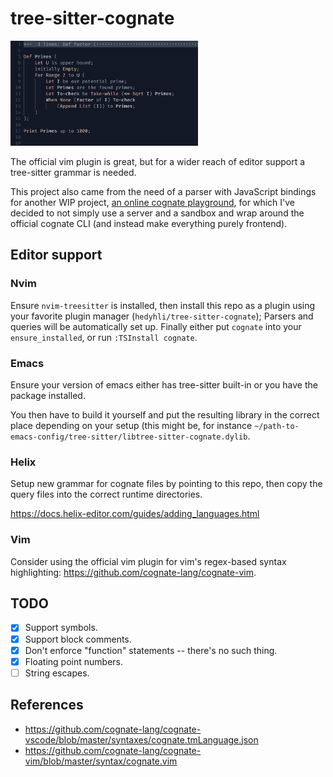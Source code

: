 # tree-sitter-cognate

<img src="https://raw.githubusercontent.com/hedyhli/tree-sitter-cognate/main/screenshot.png" width=300/>

The official vim plugin is great, but for a wider reach of editor support a
tree-sitter grammar is needed.

This project also came from the need of a parser with JavaScript bindings for
another WIP project, [an online cognate
playground](https://github.com/hedyhli/cognate-playground), for which I've
decided to not simply use a server and a sandbox and wrap around the official
cognate CLI (and instead make everything purely frontend).

## Editor support

### Nvim

Ensure `nvim-treesitter` is installed, then install this repo as a plugin using
your favorite plugin manager (`hedyhli/tree-sitter-cognate`); Parsers and
queries will be automatically set up. Finally either put `cognate` into your
`ensure_installed`, or run `:TSInstall cognate`.

### Emacs

Ensure your version of emacs either has tree-sitter built-in or you have the
package installed.

You then have to build it yourself and put the resulting library in the correct
place depending on your setup (this might be, for instance
`~/path-to-emacs-config/tree-sitter/libtree-sitter-cognate.dylib`.

### Helix

Setup new grammar for cognate files by pointing to this repo, then copy the
query files into the correct runtime directories.

<https://docs.helix-editor.com/guides/adding_languages.html>

### Vim

Consider using the official vim plugin for vim's regex-based syntax
highlighting: <https://github.com/cognate-lang/cognate-vim>.

## TODO

- [x] Support symbols.
- [x] Support block comments.
- [x] Don't enforce "function" statements -- there's no such thing.
- [x] Floating point numbers.
- [ ] String escapes.

## References

- <https://github.com/cognate-lang/cognate-vscode/blob/master/syntaxes/cognate.tmLanguage.json>
- <https://github.com/cognate-lang/cognate-vim/blob/master/syntax/cognate.vim>
